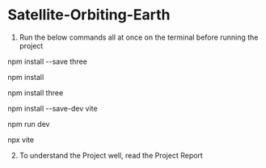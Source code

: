 # Satellite-Orbiting-Earth

1. Run the below commands all at once on the terminal before running the project



npm install --save three

npm install 

npm install three

npm install --save-dev vite

npm run dev

npx vite


2. To understand the Project well, read the Project Report
